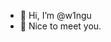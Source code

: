 - 👋 Hi, I’m @w1ngu
- 👀 Nice to meet you.

<!---
w1ngu/w1ngu is a ✨ special ✨ repository because its `README.md` (this file) appears on your GitHub profile.
You can click the Preview link to take a look at your changes.
--->
